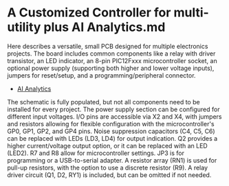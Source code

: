 # A Customized Controller for multi-utility plus AI Analytics.md
Here describes a versatile, small PCB designed for multiple electronics projects.  The board includes common components like a relay with driver transistor, an LED indicator, an 8-pin PIC12Fxxx microcontroller socket, an optional power supply (supporting both higher and lower voltage inputs), jumpers for reset/setup, and a programming/peripheral connector.
- [AI Analytics](https://viadean.notion.site/A-Customized-Controller-for-multi-utility-plus-AI-Analytics-19b1ae7b9a3280c689bcf5e73099f30d?pvs=4)

The schematic is fully populated, but not all components need to be installed for every project.  The power supply section can be configured for different input voltages.  I/O pins are accessible via X2 and X4, with jumpers and resistors allowing for flexible configuration with the microcontroller's GP0, GP1, GP2, and GP4 pins.  Noise suppression capacitors (C4, C5, C6) can be replaced with LEDs (LD3, LD4) for output indication.  Q2 provides a higher current/voltage output option, or it can be replaced with an LED (LED2).  R7 and R8 allow for microcontroller settings.  JP3 is for programming or a USB-to-serial adapter.  A resistor array (RN1) is used for pull-up resistors, with the option to use a discrete resistor (R9).  A relay driver circuit (Q1, D2, RY1) is included, but can be omitted if not needed.
